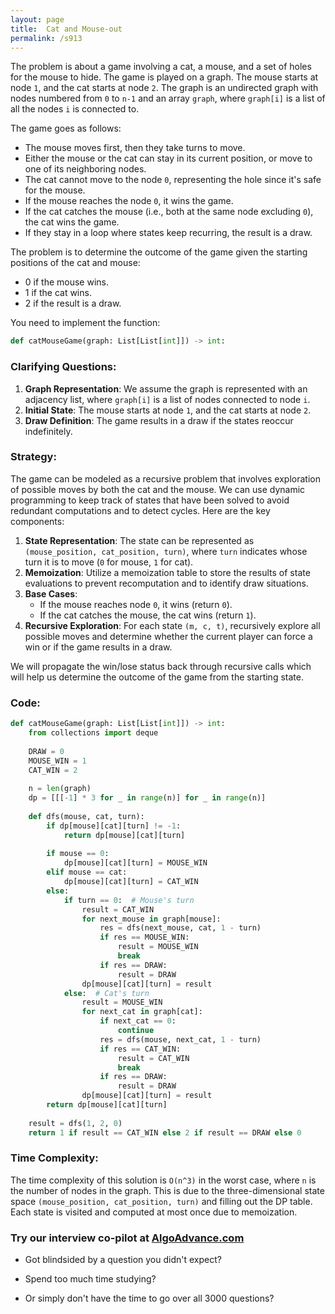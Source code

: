 ```yaml
---
layout: page
title:  Cat and Mouse-out
permalink: /s913
---
```


The problem is about a game involving a cat, a mouse, and a set of holes for the mouse to hide. The game is played on a graph. The mouse starts at node `1`, and the cat starts at node `2`. The graph is an undirected graph with nodes numbered from `0` to `n-1` and an array `graph`, where `graph[i]` is a list of all the nodes `i` is connected to.

The game goes as follows:

- The mouse moves first, then they take turns to move.
- Either the mouse or the cat can stay in its current position, or move to one of its neighboring nodes.
- The cat cannot move to the node `0`, representing the hole since it's safe for the mouse.
- If the mouse reaches the node `0`, it wins the game.
- If the cat catches the mouse (i.e., both at the same node excluding `0`), the cat wins the game.
- If they stay in a loop where states keep recurring, the result is a draw.

The problem is to determine the outcome of the game given the starting positions of the cat and mouse:
- 0 if the mouse wins.
- 1 if the cat wins.
- 2 if the result is a draw.

You need to implement the function:

```python
def catMouseGame(graph: List[List[int]]) -> int:
```

### Clarifying Questions:

1. **Graph Representation**: We assume the graph is represented with an adjacency list, where `graph[i]` is a list of nodes connected to node `i`.
2. **Initial State**: The mouse starts at node `1`, and the cat starts at node `2`.
3. **Draw Definition**: The game results in a draw if the states reoccur indefinitely.

### Strategy:

The game can be modeled as a recursive problem that involves exploration of possible moves by both the cat and the mouse. We can use dynamic programming to keep track of states that have been solved to avoid redundant computations and to detect cycles. Here are the key components:

1. **State Representation**: The state can be represented as `(mouse_position, cat_position, turn)`, where `turn` indicates whose turn it is to move (`0` for mouse, `1` for cat).
2. **Memoization**: Utilize a memoization table to store the results of state evaluations to prevent recomputation and to identify draw situations.
3. **Base Cases**:
    - If the mouse reaches node `0`, it wins (return `0`).
    - If the cat catches the mouse, the cat wins (return `1`).
4. **Recursive Exploration**: For each state `(m, c, t)`, recursively explore all possible moves and determine whether the current player can force a win or if the game results in a draw.

We will propagate the win/lose status back through recursive calls which will help us determine the outcome of the game from the starting state.

### Code:

```python
def catMouseGame(graph: List[List[int]]) -> int:
    from collections import deque
    
    DRAW = 0
    MOUSE_WIN = 1
    CAT_WIN = 2
    
    n = len(graph)
    dp = [[[-1] * 3 for _ in range(n)] for _ in range(n)]
    
    def dfs(mouse, cat, turn):
        if dp[mouse][cat][turn] != -1:
            return dp[mouse][cat][turn]
        
        if mouse == 0:
            dp[mouse][cat][turn] = MOUSE_WIN
        elif mouse == cat:
            dp[mouse][cat][turn] = CAT_WIN
        else:
            if turn == 0:  # Mouse's turn
                result = CAT_WIN
                for next_mouse in graph[mouse]:
                    res = dfs(next_mouse, cat, 1 - turn)
                    if res == MOUSE_WIN:
                        result = MOUSE_WIN
                        break
                    if res == DRAW:
                        result = DRAW
                dp[mouse][cat][turn] = result
            else:  # Cat's turn
                result = MOUSE_WIN
                for next_cat in graph[cat]:
                    if next_cat == 0:
                        continue
                    res = dfs(mouse, next_cat, 1 - turn)
                    if res == CAT_WIN:
                        result = CAT_WIN
                        break
                    if res == DRAW:
                        result = DRAW
                dp[mouse][cat][turn] = result
        return dp[mouse][cat][turn]
    
    result = dfs(1, 2, 0)
    return 1 if result == CAT_WIN else 2 if result == DRAW else 0
```

### Time Complexity:

The time complexity of this solution is `O(n^3)` in the worst case, where `n` is the number of nodes in the graph. This is due to the three-dimensional state space `(mouse_position, cat_position, turn)` and filling out the DP table. Each state is visited and computed at most once due to memoization.


### Try our interview co-pilot at [AlgoAdvance.com](https://algoAdvance.com)

- Got blindsided by a question you didn't expect?

- Spend too much time studying?

- Or simply don't have the time to go over all 3000 questions?

